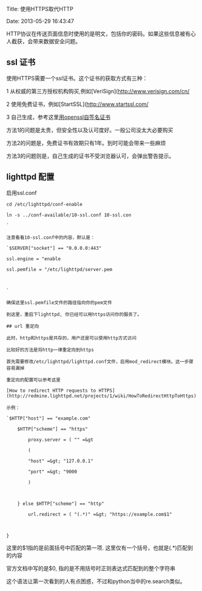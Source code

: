 Title: 使用HTTPS取代HTTP

Date: 2013-05-29 16:43:47

HTTP协议在传送页面信息时使用的是明文，包括你的密码。如果这些信息被有心人截获，会带来数据安全问题。

## ssl 证书

使用HTTPS需要一个ssl证书。这个证书的获取方式有三种：

1 从权威的第三方授权机构购买,例如[VeriSign](http://www.verisign.com/cn/

2 使用免费证书，例如[StartSSL](http://www.startssl.com/

3 自己生成，参考这里[用openssl自签名证书](http://www.cnblogs.com/xiaozl/archive/2012/10/19/2730492.html)

方法1的问题是太贵，但安全性以及认可度好。一般公司没太大必要购买

方法2的问题是，免费证书有效期只有1年。到时可能会带来一些麻烦

方法3的问题则是，自己生成的证书不受浏览器认可，会弹出警告提示。

## lighttpd 配置

启用ssl.conf

    cd /etc/lighttpd/conf-enable

    ln -s ../conf-available/10-ssl.conf 10-ssl.con

    `

    注意看看10-ssl.conf中的内容，默认是：

    `$SERVER["socket"] == "0.0.0.0:443" 

    ssl.engine = "enable

    ssl.pemfile = "/etc/lighttpd/server.pem

    

    `

    确保这里ssl.pemfile文件的路径指向你的pem文件

    到这里，重启下lighttpd, 你已经可以用https访问你的服务了。

    ## url 重定向

    此时，http和https是共存的，用户还是可以使用http方式访问

    比较好的方法是将http一律重定向到https

    首先需要修改/etc/lighttpd/lighttpd.conf文件，启用mod_redirect模块。这一步骤容易漏掉

    重定向的配置可以参考这里

    [How to redirect HTTP requests to HTTPS](http://redmine.lighttpd.net/projects/1/wiki/HowToRedirectHttpToHttps)

    示例：

    `$HTTP["host"] == "example.com" 

        $HTTP["scheme"] == "https" 

            proxy.server = ( "" =&gt

            (

            "host" =&gt; "127.0.0.1"

            "port" =&gt; "9000

            )

            

        } else $HTTP["scheme"] == "http" 

            url.redirect = ( "(.*)" =&gt; "https://example.com$1" 

        

    }

这里的$1指的是前面括号中匹配的第一项. 这里仅有一个括号，也就是(.*)匹配到的内容

官方文档中写的是$0, 指的是不用括号时正则表达式匹配到的整个字符串

这个语法让第一次看到的人有点困惑，不过和python当中的re.search类似。